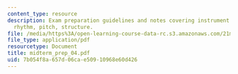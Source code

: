 ```yaml
---
content_type: resource
description: Exam preparation guidelines and notes covering instrument classification,
  rhythm, pitch, structure.
file: /media/https%3A/open-learning-course-data-rc.s3.amazonaws.com/21m-030-introduction-to-world-music-fall-2006/7b054f8a657d06cae50910968e60d426_midterm_prep_04.pdf
file_type: application/pdf
resourcetype: Document
title: midterm_prep_04.pdf
uid: 7b054f8a-657d-06ca-e509-10968e60d426
---
```

